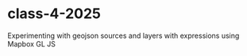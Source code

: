 # class-4-2025

Experimenting with geojson sources and layers with expressions using Mapbox GL JS
 
